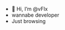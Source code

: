 - 👋 Hi, I’m @vFlx
-    wannabe developer                
-    Just browsing 



<!---
vFlx/vFlx is a ✨ special ✨ repository because its `README.md` (this file) appears on your GitHub profile.
You can click the Preview link to take a look at your changes.
--->
